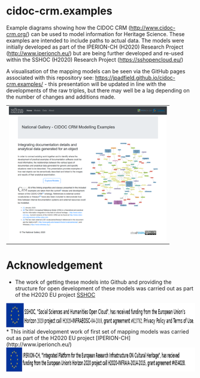 # cidoc-crm.examples
Example diagrams showing how the CIDOC CRM (http://www.cidoc-crm.org/) can be used to model information for Heritage Science. These examples are intended to include paths to actual data. The models were initially developed as part of the IPERION-CH (H2020) Research Project (http://www.iperionch.eu/) but are being further developed and re-used within the SSHOC (H2020) Research Project (https://sshopencloud.eu/)

A visualisation of the mapping models can be seen via the GitHub pages associated with this repository see: https://jpadfield.github.io/cidoc-crm.examples/ - this presentation will be updated in line with the developments of the raw triples, but there may well be a lag depending on the number of changes and additions made.

<table><tr><td><img src="https://github.com/jpadfield/cidoc-crm.examples/blob/master/docs/graphics/NG Example CRM Modelling.png" height="360" alt="Example Screenshot"></td></tr></table>


# Acknowledgement
* The work of getting these models into Github and providing the structure for open development of these models was carried out as part of the H2020 EU project [SSHOC](https://sshopencloud.eu/)
<img src="https://github.com/jpadfield/bg-lcd-example/blob/master/graphics/sshoc-eu-tag2.png" height="64" alt="SSHOC Grant Info">
* This initial development work of first set of mapping models was carried out as part of the H2020 EU project [IPERION-CH](http://www.iperionch.eu/)
<img src="https://github.com/jpadfield/nip2-extras/blob/master/images/iperion-ch-eu-tag_black.png" height="64" alt="IPERION-CH Grant Info">
